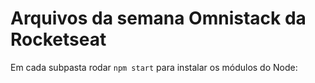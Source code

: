 # Arquivos da semana Omnistack da Rocketseat

Em cada subpasta rodar `npm start` para instalar os módulos do Node:

